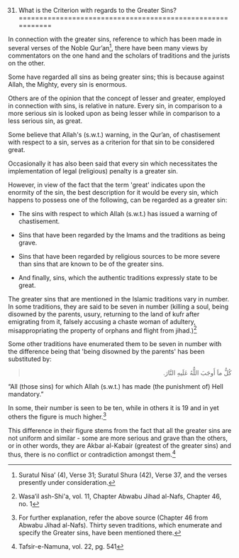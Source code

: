 31. What is the Criterion with regards to the Greater Sins?
===========================================================

In connection with the greater sins, reference to which has been made in
several verses of the Noble Qur’an[^1], there have been many views by
commentators on the one hand and the scholars of traditions and the
jurists on the other.

Some have regarded all sins as being greater sins; this is because
against Allah, the Mighty, every sin is enormous.

Others are of the opinion that the concept of lesser and greater,
employed in connection with sins, is relative in nature. Every sin, in
comparison to a more serious sin is looked upon as being lesser while in
comparison to a less serious sin, as great.

Some believe that Allah's (s.w.t.) warning, in the Qur’an, of
chastisement with respect to a sin, serves as a criterion for that sin
to be considered great.

Occasionally it has also been said that every sin which necessitates the
implementation of legal (religious) penalty is a greater sin.

However, in view of the fact that the term 'great' indicates upon the
enormity of the sin, the best description for it would be every sin,
which happens to possess one of the following, can be regarded as a
greater sin:

- The sins with respect to which Allah (s.w.t.) has issued a warning of
chastisement.

- Sins that have been regarded by the Imams and the traditions as being
grave.

- Sins that have been regarded by religious sources to be more severe
than sins that are known to be of the greater sins.

- And finally, sins, which the authentic traditions expressly state to
be great.

The greater sins that are mentioned in the Islamic traditions vary in
number. In some traditions, they are said to be seven in number (killing
a soul, being disowned by the parents, usury, returning to the land of
kufr after emigrating from it, falsely accusing a chaste woman of
adultery, misappropriating the property of orphans and flight from
jihad.)[^2]

Some other traditions have enumerated them to be seven in number with
the difference being that 'being disowned by the parents' has been
substituted by:

<blockquote dir="rtl">
  <p>
كُلُّ ماَ أَوجَبَ اللٌّهُ عَلَيهِ النَّارَ.
  </p>
</blockquote>

“All (those sins) for which Allah (s.w.t.) has made (the punishment of)
Hell mandatory.”

In some, their number is seen to be ten, while in others it is 19 and in
yet others the figure is much higher.[^3]

This difference in their figure stems from the fact that all the greater
sins are not uniform and similar - some are more serious and grave than
the others, or in other words, they are Akbar al-Kabair (greatest of the
greater sins) and thus, there is no conflict or contradiction amongst
them.[^4]

[^1]: Suratul Nisa’ (4), Verse 31; Suratul Shura (42), Verse 37, and the
verses presently under consideration.

[^2]: Wasa’il ash-Shi'a, vol. 11, Chapter Abwabu Jihad al-Nafs, Chapter
46, no. 1

[^3]: For further explanation, refer the above source (Chapter 46 from
Abwabu Jihad al-Nafs). Thirty seven traditions, which enumerate and
specify the Greater sins, have been mentioned there.

[^4]: Tafsir-e-Namuna, vol. 22, pg. 541



